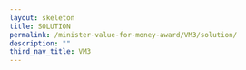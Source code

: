 ```yaml
---
layout: skeleton
title: SOLUTION
permalink: /minister-value-for-money-award/VM3/solution/
description: ""
third_nav_title: VM3
---
```

